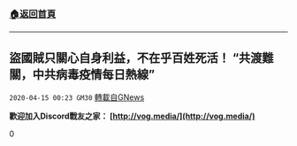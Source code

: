 ###  [:house:返回首頁](https://github.com/ourhimalayas/txt)
---

## 盜國賊只關心自身利益，不在乎百姓死活！ “共渡難關，中共病毒疫情每日熱線”
`2020-04-15 00:23 GM30` [轉載自GNews](https://gnews.org/zh-hant/173280/)

**歡迎加入Discord戰友之家： [http://vog.media/](http://vog.media/)**

0
